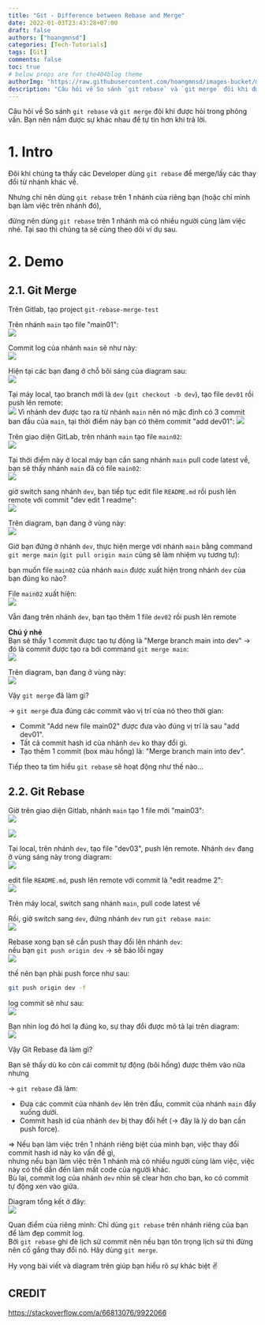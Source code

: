 ```yaml
---
title: "Git - Difference between Rebase and Merge"
date: 2022-01-03T23:43:28+07:00
draft: false
authors: ["hoangmnsd"]
categories: [Tech-Tutorials]
tags: [Git]
comments: false
toc: true
# below props are for the404blog theme
authorImg: "https://raw.githubusercontent.com/hoangmnsd/images-bucket/master/static/images/hoangmsnd-avatar001.jpg"
description: "Câu hỏi về So sánh `git rebase` và `git merge` đôi khi được hỏi trong phỏng vấn. Bạn nên nắm được sự khác nhau để tự tin hơn khi trả lời. "
---
```


Câu hỏi về So sánh `git rebase` và `git merge` đôi khi được hỏi trong phỏng vấn. Bạn nên nắm được sự khác nhau để tự tin hơn khi trả lời.

# 1. Intro

Đôi khi chúng ta thấy các Developer dùng `git rebase` để merge/lấy các thay đổi từ nhánh khác về.

Nhưng chỉ nên dùng `git rebase` trên 1 nhánh của riêng bạn (hoặc chỉ mình bạn làm việc trên nhánh đó),  

đừng nên dùng `git rebase` trên 1 nhánh mà có nhiều người cùng làm việc nhé. Tại sao thì chúng ta sẽ cùng theo dõi ví dụ sau.  

# 2. Demo

## 2.1. Git Merge

Trên Gitlab, tạo project `git-rebase-merge-test` 

Trên nhánh `main` tạo file "main01":  
![](https://raw.githubusercontent.com/hoangmnsd/images-bucket/master/static/images/diff-rebase-merge-init-prj.jpg)

Commit log của nhánh `main` sẽ như này:  
![](https://raw.githubusercontent.com/hoangmnsd/images-bucket/master/static/images/diff-rebase-merge-log-main-01.jpg)

Hiện tại các bạn đang ở chỗ bôi sáng của diagram sau:  
![](https://raw.githubusercontent.com/hoangmnsd/images-bucket/master/static/images/diff-rebase-merge-diagram-main01.jpg)

Tại máy local, tạo branch mới là `dev` (`git checkout -b dev`), tạo file `dev01` rồi push lên remote:  
![](https://raw.githubusercontent.com/hoangmnsd/images-bucket/master/static/images/diff-rebase-merge-log-dev01.jpg)
Vì nhánh dev được tạo ra từ nhánh `main` nên nó mặc định có 3 commit ban đầu của `main`, tại thời điểm này bạn có thêm commit "add dev01":
![](https://raw.githubusercontent.com/hoangmnsd/images-bucket/master/static/images/diff-rebase-merge-diagram-dev01.jpg)

Trên giao diện GitLab, trên nhánh `main` tạo file `main02`:  
![](https://raw.githubusercontent.com/hoangmnsd/images-bucket/master/static/images/diff-rebase-merge-log-main-02.jpg)

Tại thời điểm này ở local máy bạn cần sang nhánh `main` pull code latest về, bạn sẽ thấy nhánh `main` đã có file `main02`:  
![](https://raw.githubusercontent.com/hoangmnsd/images-bucket/master/static/images/diff-rebase-merge-log-main-pull-local.jpg)

giờ switch sang nhánh `dev`, bạn tiếp tục edit file `README.md` rồi push lên remote với commit "dev edit 1 readme":  
![](https://raw.githubusercontent.com/hoangmnsd/images-bucket/master/static/images/diff-rebase-merge-log-dev-edit-readme1.jpg)

Trên diagram, bạn đang ở vùng này:  
![](https://raw.githubusercontent.com/hoangmnsd/images-bucket/master/static/images/diff-rebase-merge-diagram-dev-before-merge.jpg)

Giờ bạn đứng ở nhánh `dev`, thực hiện merge với nhánh `main` bằng command `git merge main` (`git pull origin main` cũng sẽ làm nhiệm vụ tương tự):  

bạn muốn file `main02` của nhánh `main` được xuất hiện trong nhánh `dev` của bạn đúng ko nào?

File `main02` xuất hiện:  
![](https://raw.githubusercontent.com/hoangmnsd/images-bucket/master/static/images/diff-rebase-merge-log-dev-merge-main.jpg)

Vẫn đang trên nhánh `dev`, bạn tạo thêm 1 file `dev02` rồi push lên remote  

**Chú ý nhé**  
Bạn sẽ thấy 1 commit được tạo tự động là "Merge branch main into dev" -> đó là commit được tạo ra bới command `git merge main`:  
![](https://raw.githubusercontent.com/hoangmnsd/images-bucket/master/static/images/diff-rebase-merge-log-dev02.jpg)

Trên diagram, bạn đang ở vùng này:  
![](https://raw.githubusercontent.com/hoangmnsd/images-bucket/master/static/images/diff-rebase-merge-diagram-dev02.jpg)

Vậy `git merge` đã làm gì?  

-> `git merge` đưa đúng các commit vào vị trí của nó theo thời gian:   
- Commit "Add new file main02" được đưa vào đúng vị trí là sau "add dev01".   
- Tất cả commit hash id của nhánh `dev` ko thay đổi gì.  
- Tạo thêm 1 commit (box màu hồng) là: "Merge branch main into dev".  

Tiếp theo ta tìm hiểu `git rebase` sẽ hoạt động như thế nào...

## 2.2. Git Rebase

Giờ trên giao diện Gitlab, nhánh `main` tạo 1 file mới "main03":  
![](https://raw.githubusercontent.com/hoangmnsd/images-bucket/master/static/images/diff-rebase-merge-log-main-03.jpg)  

![](https://raw.githubusercontent.com/hoangmnsd/images-bucket/master/static/images/diff-rebase-merge-diagram-main03.jpg)

Tại local, trên nhánh `dev`, tạo file "dev03", push lên remote. Nhánh `dev` đang ở vùng sáng này trong diagram:    
![](https://raw.githubusercontent.com/hoangmnsd/images-bucket/master/static/images/diff-rebase-merge-diagram-dev03.jpg)


edit file `README.md`, push lên remote với commit là "edit readme 2":  
![](https://raw.githubusercontent.com/hoangmnsd/images-bucket/master/static/images/diff-rebase-merge-diagram-before-rebase.jpg)

Trên máy local, switch sang nhánh `main`, pull code latest về 

Rồi, giờ switch sang `dev`, đứng nhánh `dev` run `git rebase main`:  
![](https://raw.githubusercontent.com/hoangmnsd/images-bucket/master/static/images/diff-rebase-merge-dev-rebase-maiin.jpg)

Rebase xong bạn sẽ cần push thay đổi lên nhánh `dev`:  
nếu bạn `git push origin dev` -> sẽ báo lỗi ngay  
![](https://raw.githubusercontent.com/hoangmnsd/images-bucket/master/static/images/diff-rebase-merge-push-error.jpg)

thế nên bạn phải push force như sau:  
```sh
git push origin dev -f
```

log commit sẽ như sau:  
![](https://raw.githubusercontent.com/hoangmnsd/images-bucket/master/static/images/diff-rebase-merge-dev-log-after-rebase.jpg)

Bạn nhìn log đó hơi lạ đúng ko, sự thay đổi được mô tả lại trên diagram:   
![](https://raw.githubusercontent.com/hoangmnsd/images-bucket/master/static/images/diff-rebase-merge-diagram-after-rebase.jpg)

Vậy Git Rebase đã làm gì?  

Bạn sẽ thấy dù ko còn cái commit tự động (bôi hồng) được thêm vào nữa nhưng

-> `git rebase` đã làm: 
- Đưa các commit của nhánh `dev` lên trên đầu, commit của nhánh `main` đẩy xuống dưới.  
- Commit hash id của nhánh `dev` bị thay đổi hết (-> đây là lý do bạn cần push force).  

=> Nếu bạn làm việc trên 1 nhánh riêng biệt của mình bạn, việc thay đổi commit hash id này ko vấn đề gì,  
nhưng nếu bạn làm việc trên 1 nhánh mà có nhiều người cùng làm việc, việc này có thể dẫn đến làm mất code của người khác.  
Bù lại, commit log của nhánh `dev` nhìn sẽ clear hơn cho bạn, ko có commit tự động xen vào giữa. 

Diagram tổng kết ở đây:  
![](https://raw.githubusercontent.com/hoangmnsd/images-bucket/master/static/images/diff-rebase-merge-dev-main-log-all.jpg)

Quan điểm của riêng mình: Chỉ dùng `git rebase` trên nhánh riêng của bạn để làm đẹp commit log.  
Bởi `git rebase` ghi đè lịch sử commit nên nếu bạn tôn trọng lịch sử thì đừng nên cố gắng thay đổi nó. Hãy dùng `git merge`.      

Hy vọng bài viết và diagram trên giúp bạn hiểu rõ sự khác biệt ✌

## CREDIT

https://stackoverflow.com/a/66813076/9922066  